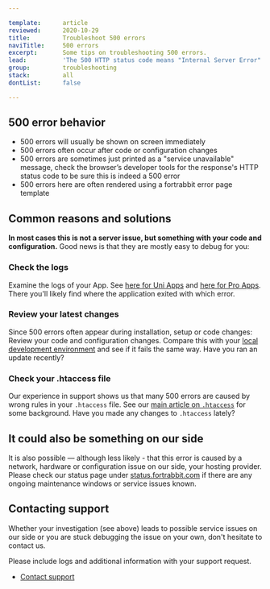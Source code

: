 ```yaml
---

template:      article
reviewed:      2020-10-29
title:         Troubleshoot 500 errors
naviTitle:     500 errors
excerpt:       Some tips on troubleshooting 500 errors.
lead:          'The 500 HTTP status code means "Internal Server Error". This article aims to help developers troubleshooting 500 errors.'
group:         troubleshooting
stack:         all
dontList:      false

---
```



## 500 error behavior

* 500 errors will usually be shown on screen immediately
* 500 errors often occur after code or configuration changes
* 500 errors are sometimes just printed as a "service unavailable" message, check the browser’s developer tools for the response's HTTP status code to be sure this is indeed a 500 error
* 500 errors here are often rendered using a fortrabbit error page template


## Common reasons and solutions

**In most cases this is not a server issue, but something with your code and configuration.** Good news is that they are mostly easy to debug for you:


### Check the logs

Examine the logs of your App. See [here for Uni Apps](logging-uni) and [here for Pro Apps](logging-pro). There you'll likely find where the application exited with which error.


### Review your latest changes

Since 500 errors often appear during installation, setup or code changes: Review your code and configuration changes. Compare this with your [local development environment](/local-development) and see if it fails the same way. Have you ran an update recently?


### Check your .htaccess file

Our experience in support shows us that many 500 errors are caused by wrong rules in your `.htaccess` file. See our [main article on `.htaccess`](/htaccess) for some background. Have you made any changes to `.htaccess` lately?


## It could also be something on our side

It is also possible — although less likely - that this error is caused by a network, hardware or configuration issue on our side, your hosting provider. Please check our status page under [status.fortrabbit.com](https://status.fortrabbit.com) if there are any ongoing maintenance windows or service issues known.


## Contacting support

Whether your investigation (see above) leads to possible service issues on our side or you are stuck debugging the issue on your own, don't hesitate to contact us.

Please include logs and additional information with your support request. 

* <a href="#asd" onclick="Intercom('showNewMessage', 'I see 502 for my App ______ for around ___. I have made the following changes recently: ____. Find attached the php_error log in question.')">Contact support</a>